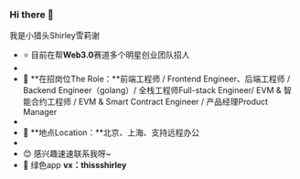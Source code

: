 ### Hi there 👋
我是小猎头Shirley雪莉谢
- ⭐ 目前在帮**Web3.0**赛道多个明星创业团队招人
- 
- 🌱 **在招岗位The Role：**前端工程师 / Frontend Engineer、后端工程师 / Backend Engineer（golang）/ 全栈工程师Full-stack Engineer/ EVM & 智能合约工程师 / EVM & Smart Contract Engineer / 产品经理Product Manager
- 
- 📌 **地点Location：**北京、上海、支持远程办公
- 
- 😊 感兴趣速速联系我呀~
- 💬 绿色app **vx：thissshirley**
<!--
**Shirleyee/Shirleyee** is a ✨ _special_ ✨ repository because its `README.md` (this file) appears on your GitHub profile.

Here are some ideas to get you started:


- 📫 
- 😄 Pronouns: ...
- ⚡ Fun fact: ...
-->

